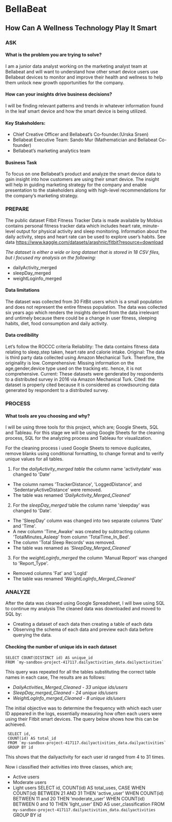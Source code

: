 # BellaBeat
## How Can A Wellness Technology Play It Smart

### ASK
#### What is the problem you are trying to solve? 
I am a junior data analyst working on the marketing analyst team at Bellabeat and will want to understand how other smart device users use Bellabeat devices to monitor and improve 
 their health and wellness to help them unlock new growth opportunities for the  company.

#### How can your insights drive business decisions?
I will be finding relevant patterns and trends in whatever information found in the leaf smart device and how the smart device is being utilized.

#### Key Stakeholders:
+ Chief Creative Officer and Bellabeat’s Co-founder.(Urska Srsen)
+ Bellabeat Executive Team: Sando Mur (Mathematician and Bellabeat Co-founder)
+ Bellabeat’s marketing analytics team

#### Business Task
To focus on one Bellabeat’s product and analyze the smart device data  to gain insight into how customers are using their smart device. The insight will help in guiding marketing strategy for the company and enable presentation to the stakeholders along with high-level recommendations for the company’s marketing strategy.

### PREPARE
The public dataset  Fitbit Fitness Tracker Data is made available by Mobius contains personal fitness tracker data which includes heart rate, minute-level output for physical activity and sleep monitoring. Information about the daily activity, steps and heart rate can be used to explore user’s habits. 
See data https://www.kaggle.com/datasets/arashnic/fitbit?resource=download 

*The dataset is either a wide or long dataset that is stored in 18 CSV files, but i focused my analysis on the following:*
+ dailyActivity_merged
+ sleepDay_merged
+ weightLoginfo_merged

#### Data limitations
The dataset was collected from 30 FitBit users which is a small population and does not represent the entire fitness population. The data was collected six years ago which renders the insights derived from the data irrelevant and untimely because there could be a change in user fitness, sleeping habits, diet, food consumption and daily activity.

#### Data credibility
Let’s follow the ROCCC criteria
Reliability: The data contains fitness data relating to sleep,step taken, heart rate and calorie intake.
Original: The data is third party data collected using Amazon Mechanical Turk. Therefore, the originality is low.
Comprehensive: Missing information on the age,gender,device type used on the tracking etc. hence, it is not comprehensive.
Current: These datasets were genderated by respondents to a distributed survey in 2016 via Amazon Mechanical Turk.
Cited: the dataset is properly cited because it is considered as crowdsourcing data generated by respondent to a distributed survey.

### PROCESS
#### What tools are you choosing and why?
I will be using three tools for this project, which are; Google Sheets, SQL and Tableau. For this stage we will be using Google Sheets for the cleaning process, SQL for the analyzing process and Tableau for visualization.

For the cleaning process i used Google Sheets to remove duplicates, remove blanks using conditional formatting, to change format and to verify unique values for all tables.
1.  For the *dailyActivity_merged table* the column name 'activitydate' was changed to 'Date'
   + The coiumn names 'TrackerDistance', 'LoggedDistance', and 'SedentaryActiveDistance' were removed.
   + The table was renamed *'DailyActivity_Merged_Cleaned'*

2.  For the *sleepDay_merged* table the column name 'sleepday' was changed to 'Date'.
   + The 'SleepDay' column was changed into two separate columns 'Date' and 'Time'.
   + A new column 'Time_Awake' was created by subtracting column 'TotalMinutes_Asleep' from column 'TotalTime_In_Bed'.
   + The column 'Total Sleep Records' was removed.
   + The table was renamed as *'SleepDay_Merged_Cleaned'*

3.  For the *weightLoginfo_merged*  the column 'Manual Report' was changed to 'Report_Type'.
   + Removed columns 'Fat' and 'LogId'
   + The table was renamed *'WeightLogInfo_Merged_Cleaned'*

### ANALYZE

After the data was cleaned using Google Spreadsheet, I will bwe using SQL to continue my analysis
The cleaned data was downloaded and moved to SQL by:
  + Creating a dataset of each data then creating a table of each data
  + Observing the schema of each data and preview each data before querying the data.

#### Checking the number of unique ids in each dataset
    SELECT COUNT(DISTINCT id) AS unique_id 
    FROM `my-sandbox-project-417117.dailyactivities_data.dailyactivities`

This query was repeated for all the tables substituting the correct table names in each case, The results are as follows:
   + *DailyActivities_Merged_Cleaned - 33 unique ids/users*
   + *SleepDay_merged_Cleaned - 24 unique ids/users*
   + *WeightLogInfo_merged_Cleaned - 8 unique ids/users*

The initial objective was to determine the frequency with which each user ID appeared in the logs, essentially measuring how often each users were using their Fitbit smart devices. The 
 query below shows how this can be achieved.
     
     SELECT id,
     COUNT(id) AS total_id
     FROM `my-sandbox-project-417117.dailyactivities_data.dailyactivities`
     GROUP BY id

 This shows that the dailyactivity for each user id ranged from 4 to 31 times.

 Now i classified their activities into three classes, which are;
 + Active users
 + Moderate users
 + Light users
      SELECT id,
      COUNT(id) AS total_uses,
      CASE
      WHEN COUNT(id) BETWEEN 21 AND 31 THEN 'active_user'
      WHEN COUNT(id) BETWEEN 11 and 20 THEN 'moderate_user'
      WHEN COUNT(id) BETWEEN 0 and 10 THEN 'light_user'
      END AS user_classification
      FROM `my-sandbox-project-417117.dailyactivities_data.dailyactivities`
      GROUP BY id
